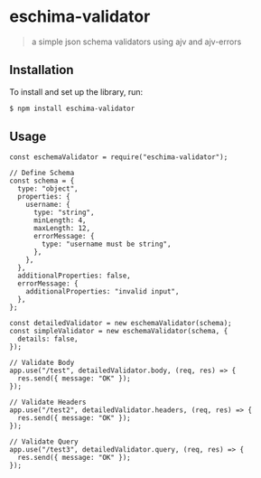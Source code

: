 # eschima-validator

> a simple json schema validators using ajv and ajv-errors

## Installation

To install and set up the library, run:

```sh
$ npm install eschima-validator
```

## Usage

```
const eschemaValidator = require("eschima-validator");

// Define Schema
const schema = {
  type: "object",
  properties: {
    username: {
      type: "string",
      minLength: 4,
      maxLength: 12,
      errorMessage: {
        type: "username must be string",
      },
    },
  },
  additionalProperties: false,
  errorMessage: {
    additionalProperties: "invalid input",
  },
};

const detailedValidator = new eschemaValidator(schema);
const simpleValidator = new eschemaValidator(schema, {
  details: false,
});

// Validate Body
app.use("/test", detailedValidator.body, (req, res) => {
  res.send({ message: "OK" });
});

// Validate Headers
app.use("/test2", detailedValidator.headers, (req, res) => {
  res.send({ message: "OK" });
});

// Validate Query
app.use("/test3", detailedValidator.query, (req, res) => {
  res.send({ message: "OK" });
});

```
